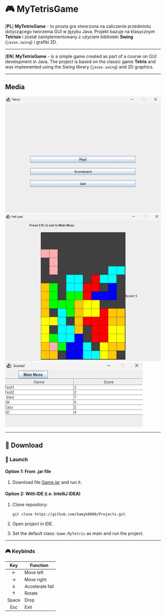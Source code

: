 # 🎮 MyTetrisGame
[**PL**]
**MyTetrisGame** - to prosta gra stworzona na zaliczenie przedmiotu dotyczącego tworzenia GUI w języku Java. 
Projekt bazuje na klasycznym **Tetrisie** i został zaimplementowany z użyciem biblioteki **Swing** (`javax.swing`) i grafiki 2D.

---

[**EN**]
**MyTetrisGame** - is a simple game created as part of a course on GUI development in Java. 
The project is based on the classic game **Tetris** and was implemented using the Swing library (`javax.swing`) and 2D graphics.

---

## Media

![MyTetrisGame Screenshot1](SCs/t1.jpg)
![MyTetrisGame Screenshot2](SCs/t3.jpg)
![MyTetrisGame Screenshot3](SCs/t2.jpg)

---

## 🚀 Download

### 🔧 Launch

#### Option 1: From .jar file

1. Download file [Game.jar](Executables/Game_jar/Game.jar) and run it.
#### Option 2: With IDE (i.e. IntelliJ IDEA)

1. Clone repository:
   ```bash
   git clone https://github.com/kamyk0000/Projects.git
   
2. Open project in IDE.

3. Set the default class: `Game.MyTetris` as main and run the project.

---

### 🎮 Keybinds
|  Key  | Function        |
|:-----:|-----------------|
|   ←   | Move left       |
|   →   | Move right      |
|   ↓   | Accelerate fall |
|   ↑   | Rotate          |
| Space | Drop            |
|  Esc  | Exit            |

